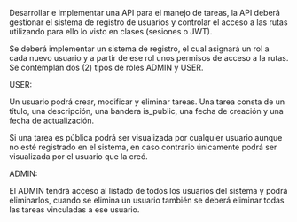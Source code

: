 Desarrollar e implementar una API para el manejo de tareas, la API deberá gestionar el sistema de registro de usuarios y controlar el acceso a las rutas utilizando para ello lo visto en clases (sesiones o JWT). 

 

Se deberá implementar un sistema de registro, el cual asignará un rol a cada nuevo usuario y a partir de ese rol unos permisos de acceso a la rutas. Se contemplan dos (2) tipos de roles ADMIN y USER.




USER:

Un usuario podrá crear, modificar y eliminar tareas. Una tarea consta de un título, una descripción, una bandera is_public, una fecha de creación y una fecha de actualización.


Si una tarea es pública podrá ser visualizada por cualquier usuario aunque no esté registrado en el sistema, en caso contrario únicamente podrá ser visualizada por el usuario que la creó.

ADMIN:

El ADMIN tendrá acceso al listado de todos los usuarios del sistema y podrá eliminarlos, cuando se elimina un usuario también se deberá eliminar todas las tareas vinculadas a ese usuario.